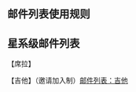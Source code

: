 邮件列表使用规则
---

星系级邮件列表
---
【席拉】

【吉他】（邀请加入制）[邮件列表：吉他](https://github.com/volunteerathome/vATh/tree/Develop/%E9%A1%B9%E7%9B%AE%E7%9B%AE%E5%BD%95/%E4%BC%81%E4%B8%9A%E5%B9%B3%E5%8F%B0/%E4%B8%96%E7%BA%AA%E5%A4%A9%E6%88%90/%E6%98%9F%E6%88%98%E5%89%8D%E5%A4%9C/%E9%82%AE%E4%BB%B6%E5%88%97%E8%A1%A8/%E5%90%89%E4%BB%96)